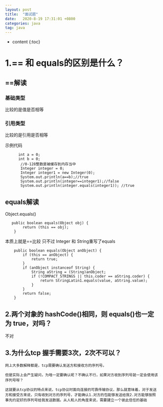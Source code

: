 ```yaml
---
layout: post
title:  "面试题"
date:   2020-8-19 17:31:01 +0800
categories: java
tag: java
---
```


* content
{:toc}

# 1.== 和 equals的区别是什么？

## ==解读


### 基础类型

比较的是值是否相等

### 引用类型

比较的是引用是否相等

示例代码
```
      int a = 0;
      int b = 0;
       //0-128整数是被缓存到内存当中
       Integer integer = 0;
       Integer integer1 = new Integer(0);
       System.out.println(a==b);//true
       System.out.println(integer==integer1);//false
       System.out.println(integer.equals(integer1)); //true
```
## equals解读

Object.equals()
```
   public boolean equals(Object obj) {
        return (this == obj);
    }
```

本质上就是==比较
只不过 Integer 和 String重写了equals

```
    public boolean equals(Object anObject) {
        if (this == anObject) {
            return true;
        }
        if (anObject instanceof String) {
            String aString = (String)anObject;
            if (!COMPACT_STRINGS || this.coder == aString.coder) {
                return StringLatin1.equals(value, aString.value);
            }
        }
        return false;
    }
```

## 2.两个对象的 hashCode()相同，则 equals()也一定为 true，对吗？
不对

## 3.为什么tcp 握手需要3次，2次不可以？
    网上大多数解释都是，tcp需要确认发送方和接收方的序列号。
    
    但是实际上会产生疑问，为啥一定要确认呢？不确认不行，如果对方收到序列号就一定会使用该序列号呀？

    这就要从tcp协议的特点来说，tcp协议时面向连接的可靠传输协议，那么就意味着，对于发送方和接受方来说，只有收到对方的序列号，才能确认1.对方的包能够发送给我2.对方能够按照事先约定好的序列号给我发送数据。从人和人的角度来说，需要建立一个彼此信任的基础